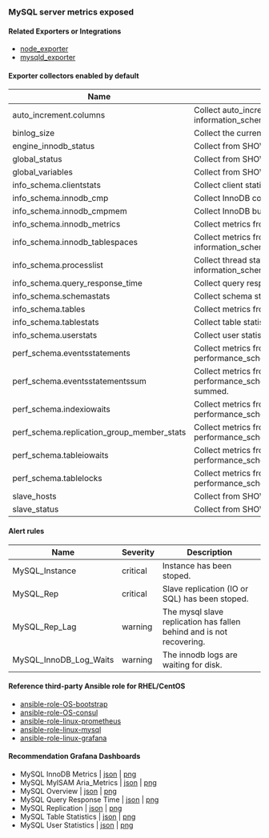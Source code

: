 ### MySQL server metrics exposed

#### Related Exporters or Integrations
- [node_exporter](https://github.com/prometheus/node_exporter)
- [mysqld_exporter](https://github.com/percona/mysqld_exporter)

#### Exporter collectors enabled by default
Name     | Description 
---------|-------------
auto_increment.columns|Collect auto_increment columns and max values from information_schema.
binlog_size|Collect the current size of all registered binlog files.
engine_innodb_status|Collect from SHOW ENGINE INNODB STATUS.
global_status|Collect from SHOW GLOBAL STATUS.
global_variables|Collect from SHOW GLOBAL VARIABLES.
info_schema.clientstats|Collect client statistics.
info_schema.innodb_cmp|Collect InnoDB compressed tables metrics.
info_schema.innodb_cmpmem|Collect InnoDB buffer pool compression metrics.
info_schema.innodb_metrics|Collect metrics from information_schema.innodb_metrics.
info_schema.innodb_tablespaces|Collect metrics from information_schema.innodb_sys_tablespaces.
info_schema.processlist|Collect thread state counts from information_schema.processlist.
info_schema.query_response_time|Collect query response time distribution.
info_schema.schemastats|Collect schema statistics
info_schema.tables|Collect metrics from information_schema.tables.
info_schema.tablestats|Collect table statistics.
info_schema.userstats|Collect user statistics.
perf_schema.eventsstatements|Collect metrics from performance_schema.events_statements_summary_by_digest.
perf_schema.eventsstatementssum|Collect metrics from performance_schema.events_statements_summary_by_digest summed.
perf_schema.indexiowaits|Collect metrics from performance_schema.table_io_waits_summary_by_index_usage.
perf_schema.replication_group_member_stats|Collect metrics from performance_schema.replication_group_member_stats.
perf_schema.tableiowaits|Collect metrics from performance_schema.table_io_waits_summary_by_table.
perf_schema.tablelocks|Collect metrics from performance_schema.table_lock_waits_summary_by_table.
slave_hosts|Collect from SHOW SLAVE HOSTS.
slave_status|Collect from SHOW SLAVE STATUS.

#### Alert rules
Name|Severity|Description
-|-|-
MySQL_Instance|critical|Instance has been stoped.
MySQL_Rep|critical|Slave replication (IO or SQL) has been stoped.
MySQL_Rep_Lag|warning|The mysql slave replication has fallen behind and is not recovering.
MySQL_InnoDB_Log_Waits|warning|The innodb logs are waiting for disk.

#### Reference third-party Ansible role for RHEL/CentOS
- [ansible-role-OS-bootstrap](https://github.com/goldstrike77/ansible-role-OS-bootstrap)
- [ansible-role-OS-consul](https://github.com/goldstrike77/ansible-role-OS-consul)
- [ansible-role-linux-prometheus](https://github.com/goldstrike77/ansible-role-linux-prometheus)
- [ansible-role-linux-mysql](https://github.com/goldstrike77/ansible-role-linux-mysql)
- [ansible-role-linux-grafana](https://github.com/goldstrike77/ansible-role-linux-grafana)

#### Recommendation Grafana Dashboards
- MySQL InnoDB Metrics | [json](https://raw.githubusercontent.com/goldstrike77/ansible-role-linux-grafana/master/files/dashboards/Databases/MySQL_InnoDB_Metrics.json) | [png](https://raw.githubusercontent.com/goldstrike77/Screenshots/master/Grafana/Databases/MySQL_InnoDB_Metrics.png)
- MySQL MyISAM Aria_Metrics | [json](https://raw.githubusercontent.com/goldstrike77/ansible-role-linux-grafana/master/files/dashboards/Databases/MySQL_MyISAM_Aria_Metrics.json) | [png](https://raw.githubusercontent.com/goldstrike77/Screenshots/master/Grafana/Databases/MySQL_MyISAM_Aria_Metrics.png)
- MySQL Overview | [json](https://raw.githubusercontent.com/goldstrike77/ansible-role-linux-grafana/master/files/dashboards/Databases/MySQL_Overview.json) | [png](https://raw.githubusercontent.com/goldstrike77/Screenshots/master/Grafana/Databases/MySQL_Overview.png)
- MySQL Query Response Time | [json](https://raw.githubusercontent.com/goldstrike77/ansible-role-linux-grafana/master/files/dashboards/Databases/MySQL_Query_Response_Time.json) | [png](https://raw.githubusercontent.com/goldstrike77/Screenshots/master/Grafana/Databases/MySQL_Query_Response_Time.png)
- MySQL Replication | [json](https://raw.githubusercontent.com/goldstrike77/ansible-role-linux-grafana/master/files/dashboards/Databases/MySQL_Replication.json) | [png](https://raw.githubusercontent.com/goldstrike77/Screenshots/master/Grafana/Databases/MySQL_Replication.png)
- MySQL Table Statistics | [json](https://raw.githubusercontent.com/goldstrike77/ansible-role-linux-grafana/master/files/dashboards/Databases/MySQL_Table_Statistics.json) | [png](https://raw.githubusercontent.com/goldstrike77/Screenshots/master/Grafana/Databases/MySQL_Table_Statistics.png)
- MySQL User Statistics | [json](https://raw.githubusercontent.com/goldstrike77/ansible-role-linux-grafana/master/files/dashboards/Databases/MySQL_User_Statistics.json) | [png](https://raw.githubusercontent.com/goldstrike77/Screenshots/master/Grafana/Databases/MySQL_User_Statistics.png)